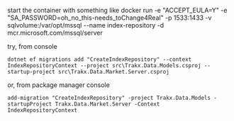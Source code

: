 start the container with something like 
docker run -e "ACCEPT_EULA=Y" -e "SA_PASSWORD=oh_no_this-needs_toChange4Real" -p 1533:1433 -v sqlvolume:/var/opt/mssql --name index-repository -d mcr.microsoft.com/mssql/server

try, from console
```
dotnet ef migrations add "CreateIndexRepository" --context IndexRepositoryContext --project src\Trakx.Data.Models.csproj --startup-project src\Trakx.Data.Market.Server.csproj
```

or, from package manager console
```
add-migration "CreateIndexRepository" -project Trakx.Data.Models -startupProject Trakx.Data.Market.Server -Context IndexRepositoryContext
```
